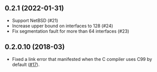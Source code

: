 ## 0.2.1 (2022-01-31)

* Support NetBSD (#21)
* Increase upper bound on interfaces to 128 (#24)
* Fix segmentation fault for more than 64 interfaces (#23)

## 0.2.0.10 (2018-03)

 * Fixed a link error that manifested when the C compiler uses C99 by
   default ([#17](https://github.com/jacobstanley/network-info/issues/17)).
